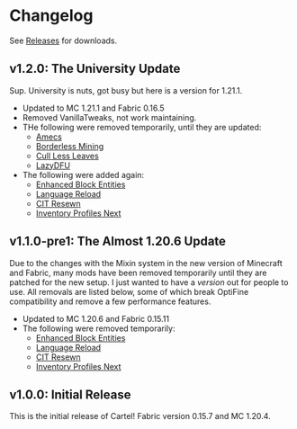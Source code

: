 # Changelog

See [Releases](https://github.com/CartelModpack/Cartel/releases) for downloads.

## v1.2.0: The University Update

Sup. University is nuts, got busy but here is a version for 1.21.1.

- Updated to MC 1.21.1 and Fabric 0.16.5
- Removed VanillaTweaks, not work maintaining.
- THe following were removed temporarily, until they are updated:
  - [Amecs](https://modrinth.com/mod/amecs)
  - [Borderless Mining](https://modrinth.com/mod/borderless-mining)
  - [Cull Less Leaves](https://modrinth.com/mod/cull-less-leaves)
  - [LazyDFU](https://modrinth.com/mod/lazydfu)
- The following were added again:
  - [Enhanced Block Entities](https://modrinth.com/mod/ebe)
  - [Language Reload](https://modrinth.com/mod/language-reload)
  - [CIT Resewn](https://modrinth.com/mod/cit-resewn)
  - [Inventory Profiles Next](https://modrinth.com/mod/inventory-profiles-next)

## v1.1.0-pre1: The Almost 1.20.6 Update

Due to the changes with the Mixin system in the new version of Minecraft and Fabric, many mods have been removed temporarily until they are patched for the new setup. I just wanted to have a *version* out for people to use. All removals are listed below, some of which break OptiFine compatibility and remove a few performance features.

- Updated to MC 1.20.6 and Fabric 0.15.11
- The following were removed temporarily:
  - [Enhanced Block Entities](https://modrinth.com/mod/ebe)
  - [Language Reload](https://modrinth.com/mod/language-reload)
  - [CIT Resewn](https://modrinth.com/mod/cit-resewn)
  - [Inventory Profiles Next](https://modrinth.com/mod/inventory-profiles-next)

## v1.0.0: Initial Release

This is the initial release of Cartel! Fabric version 0.15.7 and MC 1.20.4.